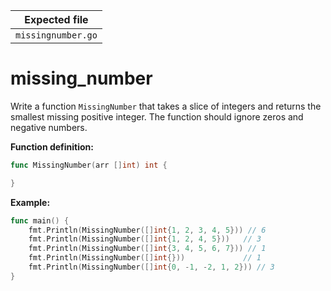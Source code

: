 | Expected file      |
| ------------------ |
| `missingnumber.go` |

# missing_number

Write a function `MissingNumber` that takes a slice of integers and returns the smallest missing positive integer. The function should ignore zeros and negative numbers.

**Function definition:**

```go
func MissingNumber(arr []int) int {

}
```

**Example:**

```go
func main() {
    fmt.Println(MissingNumber([]int{1, 2, 3, 4, 5})) // 6
    fmt.Println(MissingNumber([]int{1, 2, 4, 5}))   // 3
    fmt.Println(MissingNumber([]int{3, 4, 5, 6, 7})) // 1
    fmt.Println(MissingNumber([]int{}))             // 1
    fmt.Println(MissingNumber([]int{0, -1, -2, 1, 2})) // 3
}
```

